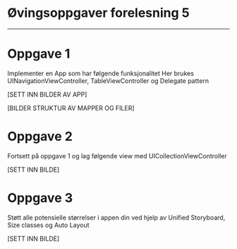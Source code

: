 # Øvingsoppgaver forelesning 5

---

# Oppgave 1

Implementer en App som har følgende funksjonalitet
Her brukes UINavigationViewController, TableViewController og Delegate pattern

[SETT INN BILDER AV APP]

[BILDER STRUKTUR AV MAPPER OG FILER]


# Oppgave 2

Fortsett på oppgave 1 og lag følgende view med UICollectionViewController

[SETT INN BILDE]

# Oppgave 3

Støtt alle potensielle størrelser i appen din ved hjelp av Unified Storyboard, Size classes og Auto Layout

[SETT INN BILDE]
